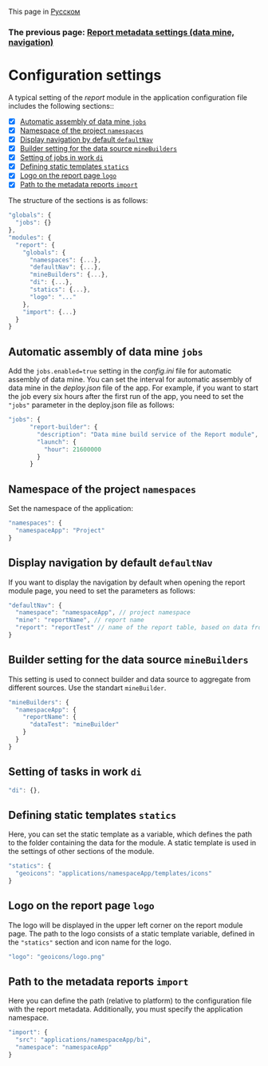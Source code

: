 This page in [Русском](/docs/ru/additional_settings.md)

### The previous page: [Report metadata settings (data mine, navigation)](/docs/en/meta_report.md)

# Configuration settings

A typical setting of the _report_ module in the application configuration file includes the following sections::

- [x] [Automatic assembly of data mine `jobs`](/docs/en/additional_settings.md#automatic-assembly-of-data-mine-jobs)
- [x] [Namespace of the project `namespaces`](/docs/en/additional_settings.md#namespace-of-the-project-namespaces)
- [x] [Display navigation by default `defaultNav`](/docs/en/additional_settings.md#display-navigation-by-default-defaultnav)
- [x] [Builder setting for the data source `mineBuilders`](/docs/en/additional_settings.md#builder-setting-for-the-data-source-minebuilders)
- [x] [Setting of jobs in work `di`](/docs/en/additional_settings.md#setting-of-tasks-in-work-di)
- [x] [Defining static templates `statics`](/docs/en/additional_settings.md#defining-static-templates-statics)
- [x] [Logo on the report page `logo`](/docs/en/additional_settings.md#logo-on-the-report-page-logo)
- [x] [Path to the metadata reports `import`](/docs/en/additional_settings.md#path-to-the-metadata-reports-import)

The structure of the sections is as follows:

```javascript
"globals": {
  "jobs": {}
},
"modules": {
  "report": {
    "globals": {
      "namespaces": {...},
      "defaultNav": {...},
      "mineBuilders": {...},
      "di": {...},
      "statics": {...},
      "logo": "..."
    },
    "import": {...}
  }
}
```

## Automatic assembly of data mine `jobs`

Add the `jobs.enabled=true` setting in the *config.ini* file for automatic assembly of data mine. You can set the interval for automatic assembly of data mine in the *deploy.json* file of the app. For example, if you want to start the job every six hours after the first run of the app, you need to set the `"jobs"` parameter in the deploy.json file as follows:

```javascript
"jobs": {
      "report-builder": {
        "description": "Data mine build service of the Report module",
        "launch": {
          "hour": 21600000
        }
      }

```

## Namespace of the project `namespaces`

Set the namespace of the application: 

```javascript
"namespaces": {
  "namespaceApp": "Project"
}
```

## Display navigation by default `defaultNav`

If you want to display the navigation by default when opening the report module page, you need to set the parameters as follows:

```javascript
"defaultNav": {
  "namespace": "namespaceApp", // project namespace
  "mine": "reportName", // report name
  "report": "reportTest" // name of the report table, based on data from the source
}
```

## Builder setting for the data source `mineBuilders`

This setting is used to connect builder and data source to aggregate from different sources. Use the standart `mineBuilder`. 

```javascript
"mineBuilders": {
  "namespaceApp": {
    "reportName": {
      "dataTest": "mineBuilder"
    }
  }
}
```

## Setting of tasks in work `di`

```javascript
"di": {},
```

## Defining static templates `statics`

Here, you can set the static template as a variable, which defines the path to the folder containing the data for the module. A static template is used in the settings of other sections of the module.
```javascript
"statics": {
  "geoicons": "applications/namespaceApp/templates/icons"
}
```

## Logo on the report page `logo`

The logo will be displayed in the upper left corner on the report module page. The path to the logo consists of a static template variable, defined in the `"statics"` section and icon name for the logo.

```javascript
"logo": "geoicons/logo.png"
```

## Path to the metadata reports `import`

Here you can define the path (relative to platform) to the configuration file with the report metadata. Additionally, you must specify the application namespace.

```javascript
"import": {
  "src": "applications/namespaceApp/bi",
  "namespace": "namespaceApp"
}
```
